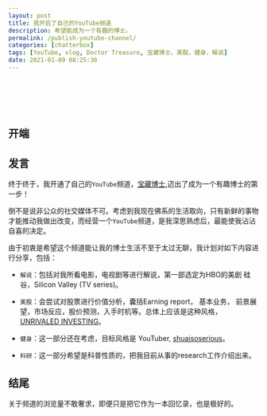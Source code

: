 ```yaml
---
layout: post
title: 我开启了自己的YouTube频道
description: 希望能成为一个有趣的博士。
permalink: /publish-youtube-channel/
categories: [chatterbox]
tags: [YouTube, vlog, Doctor Treasure, 宝藏博士，美股，健身，解说]
date: 2021-01-09 08:25:30
---
```


# 　

## 开端


## 发言

终于终于，我开通了自己的`YouTube`频道，[宝藏博士](https://www.youtube.com/channel/UC54itoAySkakU0PVAScfvHQ/),迈出了成为一个有趣博士的第一步！

倒不是说非公众的社交媒体不可。考虑到我现在佛系的生活取向，只有新鲜的事物才能推动我做出改变，而经营一个`YouTube`频道，是我深思熟虑后，最能使我沾沾自喜的决定。

由于初衷是希望这个频道能让我的博士生活不至于太过无聊，我计划对如下内容进行分享，包括：
- `解说`：包括对我所看电影，电视剧等进行解说，第一部选定为HBO的美剧 硅谷，Silicon Valley (TV series)。
- `美股`：会尝试对股票进行价值分析，囊括Earning report， 基本业务， 前景展望，市场反应，股价预测，入手时机等。总体上应该是这种风格，[UNRIVALED INVESTING](https://www.youtube.com/channel/UCnlyaLgmqTcmXLRLLfH1Rsg)。
- `健身`：这一部分还在考虑，目标风格是 YouTuber, [shuaisoserious](https://www.youtube.com/channel/UCFd-9jAfbuUjwDZjisOwv1w)。

- `科研`：这一部分希望是科普性质的，把我目前从事的research工作介绍出来。


## 结尾

关于频道的浏览量不敢奢求，即便只是把它作为一本回忆录，也是极好的。
